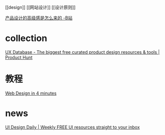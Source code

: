 [[design]]
[[网站设计]]
[[设计原则]]

[产品设计的高级感是怎么来的 -B站](https://www.bilibili.com/video/BV1Qz411B76x)
# collection
[UX Database - The biggest free curated product design resources & tools | Product Hunt](https://www.producthunt.com/posts/ux-database)

# 教程
[Web Design in 4 minutes](https://jgthms.com/web-design-in-4-minutes/#share)

# news
[UI Design Daily | Weekly FREE UI resources straight to your inbox](https://www.uidesigndaily.com/)
